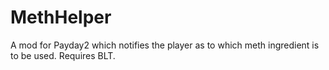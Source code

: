 # MethHelper
A mod for Payday2 which notifies the player as to which meth ingredient is to be used.  Requires BLT.
